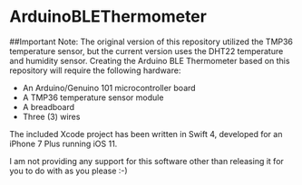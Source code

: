 # ArduinoBLEThermometer
##Important Note:
The original version of this repository utilized the TMP36 temperature sensor, but the current version uses the DHT22 temperature and humidity sensor.
Creating the Arduino BLE Thermometer based on this repository will require the following hardware:
* An Arduino/Genuino 101 microcontroller board
* A TMP36 temperature sensor module
* A breadboard
* Three (3) wires

The included Xcode project has been written in Swift 4, developed for an iPhone 7 Plus running iOS 11.

I am not providing any support for this software other than releasing it for you to do with as you please :-)
